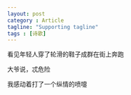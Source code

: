 ```yaml
---
layout: post
category : Article
tagline: "Supporting tagline"
tags : [诗歌]
---
```


看见年轻人穿了轮滑的鞋子成群在街上奔跑

大爷说，忒危险

我感动着打了一个纵情的喷嚏